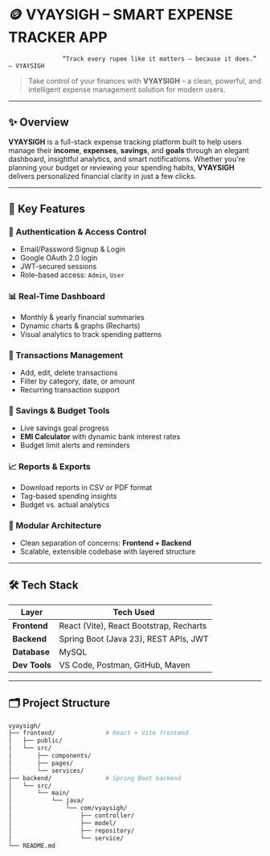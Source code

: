# 🪙 **VYAYSIGH** – SMART EXPENSE TRACKER APP
                   “Track every rupee like it matters — because it does.” – VYAYSIGH
> Take control of your finances with **VYAYSIGH** – a clean, powerful, and intelligent expense management solution for modern users.

---

## ✨ Overview

**VYAYSIGH** is a full-stack expense tracking platform built to help users manage their **income**, **expenses**, **savings**, and **goals** through an elegant dashboard, insightful analytics, and smart notifications. Whether you're planning your budget or reviewing your spending habits, **VYAYSIGH** delivers personalized financial clarity in just a few clicks.

---

## 🔑 Key Features

### 🔐 Authentication & Access Control
- Email/Password Signup & Login
- Google OAuth 2.0 login
- JWT-secured sessions
- Role-based access: `Admin`, `User`

### 📊 Real-Time Dashboard
- Monthly & yearly financial summaries
- Dynamic charts & graphs (Recharts)
- Visual analytics to track spending patterns

### 💸 Transactions Management
- Add, edit, delete transactions
- Filter by category, date, or amount
- Recurring transaction support

### 🧮 Savings & Budget Tools
- Live savings goal progress
- **EMI Calculator** with dynamic bank interest rates
- Budget limit alerts and reminders

### 📈 Reports & Exports
- Download reports in CSV or PDF format
- Tag-based spending insights
- Budget vs. actual analytics

### 🧩 Modular Architecture
- Clean separation of concerns: **Frontend + Backend**
- Scalable, extensible codebase with layered structure

---

## 🛠️ Tech Stack

| Layer       | Tech Used                         |
|-------------|-----------------------------------|
| **Frontend**| React (Vite), React Bootstrap, Recharts |
| **Backend** | Spring Boot (Java 23), REST APIs, JWT |
| **Database**|  MySQL  |
| **Dev Tools** | VS Code, Postman, GitHub, Maven |

---

## 🗂️ Project Structure

```bash
vyaysigh/
├── frontend/              # React + Vite frontend
│   ├── public/
│   └── src/
│       ├── components/
│       ├── pages/
│       └── services/
├── backend/               # Spring Boot backend
│   └── src/
│       └── main/
│           └── java/
│               └── com/vyaysigh/
│                   ├── controller/
│                   ├── model/
│                   ├── repository/
│                   └── service/
└── README.md
